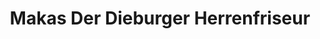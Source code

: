 ---
title: "Makas Der Dieburger Herrenfriseur"
url: /dieburg/makas-der-dieburger-herrenfriseur/
shop: Friseur
---